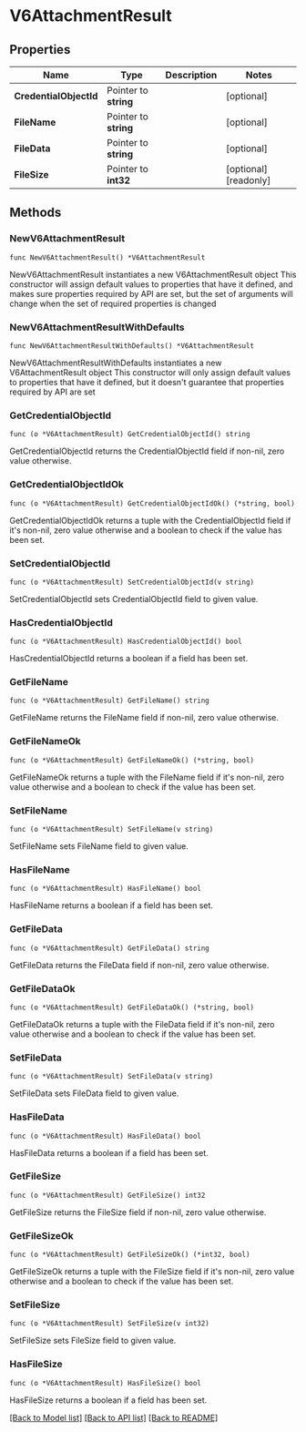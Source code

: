 # V6AttachmentResult

## Properties

Name | Type | Description | Notes
------------ | ------------- | ------------- | -------------
**CredentialObjectId** | Pointer to **string** |  | [optional] 
**FileName** | Pointer to **string** |  | [optional] 
**FileData** | Pointer to **string** |  | [optional] 
**FileSize** | Pointer to **int32** |  | [optional] [readonly] 

## Methods

### NewV6AttachmentResult

`func NewV6AttachmentResult() *V6AttachmentResult`

NewV6AttachmentResult instantiates a new V6AttachmentResult object
This constructor will assign default values to properties that have it defined,
and makes sure properties required by API are set, but the set of arguments
will change when the set of required properties is changed

### NewV6AttachmentResultWithDefaults

`func NewV6AttachmentResultWithDefaults() *V6AttachmentResult`

NewV6AttachmentResultWithDefaults instantiates a new V6AttachmentResult object
This constructor will only assign default values to properties that have it defined,
but it doesn't guarantee that properties required by API are set

### GetCredentialObjectId

`func (o *V6AttachmentResult) GetCredentialObjectId() string`

GetCredentialObjectId returns the CredentialObjectId field if non-nil, zero value otherwise.

### GetCredentialObjectIdOk

`func (o *V6AttachmentResult) GetCredentialObjectIdOk() (*string, bool)`

GetCredentialObjectIdOk returns a tuple with the CredentialObjectId field if it's non-nil, zero value otherwise
and a boolean to check if the value has been set.

### SetCredentialObjectId

`func (o *V6AttachmentResult) SetCredentialObjectId(v string)`

SetCredentialObjectId sets CredentialObjectId field to given value.

### HasCredentialObjectId

`func (o *V6AttachmentResult) HasCredentialObjectId() bool`

HasCredentialObjectId returns a boolean if a field has been set.

### GetFileName

`func (o *V6AttachmentResult) GetFileName() string`

GetFileName returns the FileName field if non-nil, zero value otherwise.

### GetFileNameOk

`func (o *V6AttachmentResult) GetFileNameOk() (*string, bool)`

GetFileNameOk returns a tuple with the FileName field if it's non-nil, zero value otherwise
and a boolean to check if the value has been set.

### SetFileName

`func (o *V6AttachmentResult) SetFileName(v string)`

SetFileName sets FileName field to given value.

### HasFileName

`func (o *V6AttachmentResult) HasFileName() bool`

HasFileName returns a boolean if a field has been set.

### GetFileData

`func (o *V6AttachmentResult) GetFileData() string`

GetFileData returns the FileData field if non-nil, zero value otherwise.

### GetFileDataOk

`func (o *V6AttachmentResult) GetFileDataOk() (*string, bool)`

GetFileDataOk returns a tuple with the FileData field if it's non-nil, zero value otherwise
and a boolean to check if the value has been set.

### SetFileData

`func (o *V6AttachmentResult) SetFileData(v string)`

SetFileData sets FileData field to given value.

### HasFileData

`func (o *V6AttachmentResult) HasFileData() bool`

HasFileData returns a boolean if a field has been set.

### GetFileSize

`func (o *V6AttachmentResult) GetFileSize() int32`

GetFileSize returns the FileSize field if non-nil, zero value otherwise.

### GetFileSizeOk

`func (o *V6AttachmentResult) GetFileSizeOk() (*int32, bool)`

GetFileSizeOk returns a tuple with the FileSize field if it's non-nil, zero value otherwise
and a boolean to check if the value has been set.

### SetFileSize

`func (o *V6AttachmentResult) SetFileSize(v int32)`

SetFileSize sets FileSize field to given value.

### HasFileSize

`func (o *V6AttachmentResult) HasFileSize() bool`

HasFileSize returns a boolean if a field has been set.


[[Back to Model list]](../README.md#documentation-for-models) [[Back to API list]](../README.md#documentation-for-api-endpoints) [[Back to README]](../README.md)


